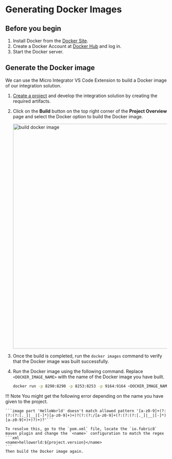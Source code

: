 # Generating Docker Images

## Before you begin

1.  Install Docker from the [Docker Site](https://docs.docker.com/).
2.  Create a Docker Account at [Docker Hub](https://hub.docker.com) and log in.
3.  Start the Docker server.

## Generate the Docker image

We can use the Micro Integrator VS Code Extension to build a Docker image of our integration solution.

1. [Create a project]({{base_path}}/develop/create-integration-project) and develop the integration solution by creating the required artifacts.

2. Click on the **Build** button on the top right corner of the **Project Overview** page and select the Docker option to build the Docker image.

    <img src="{{base_path}}/assets/img/develop/build-docker-image.png" alt="build docker image" width="700">

3. Once the build is completed, run the `docker images` command to verify that the Docker image was built successfully.
4. Run the Docker image using the following command. Replace `<DOCKER_IMAGE_NAME>` with the name of the Docker image you have built.

    ```bash
    docker run -p 8290:8290 -p 8253:8253 -p 9164:9164 <DOCKER_IMAGE_NAME>
    ```

!!! Note
    You might get the following error depending on the name you have given to the project.

    ```image part 'HelloWorld' doesn't match allowed pattern '[a-z0-9]+(?:(?:(?:[._]|__|[-]*)[a-z0-9]+)+)?(?:(?:/[a-z0-9]+(?:(?:(?:[._]|__|[-]*)[a-z0-9]+)+)?)+)?'```

    To resolve this, go to the `pom.xml` file, locate the `io.fabric8` maven plugin and change the `<name>` configuration to match the regex
    ```xml
    <name>helloworld:${project.version}</name>
    ```
    Then build the Docker image again.
